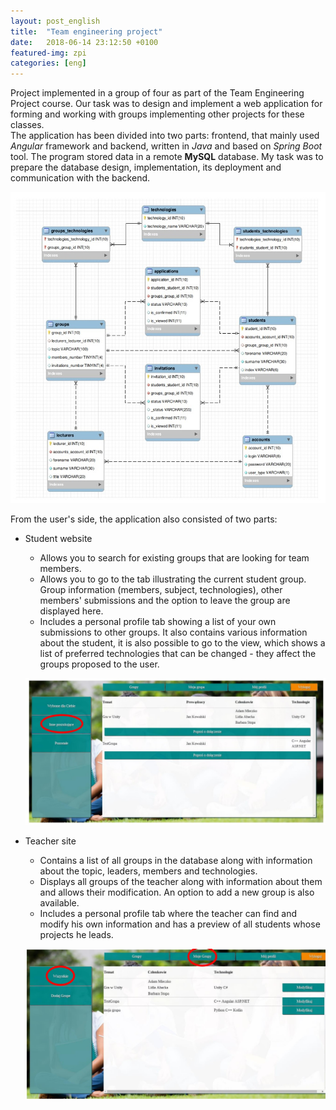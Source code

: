```yaml
---
layout: post_english
title:  "Team engineering project"
date:   2018-06-14 23:12:50 +0100
featured-img: zpi
categories: [eng]
---
```

Project implemented in a group of four as part of the Team Engineering Project course. Our task was to design and implement a web application for forming and working with groups implementing other projects for these classes.  
The application has been divided into two parts: frontend, that mainly used *Angular* framework and backend, written in *Java* and based on *Spring Boot* tool. The program stored data in a remote **MySQL** database. My task was to prepare the database design, implementation, its deployment and communication with the backend.

![](https://raw.githubusercontent.com/jacekbla/jacekbla.github.io/master/assets/img/posts/content/zpi/scheme.jpg)

From the user's side, the application also consisted of two parts:
- Student website
    - Allows you to search for existing groups that are looking for team members.
    - Allows you to go to the tab illustrating the current student group. Group information (members, subject, technologies), other members' submissions and the option to leave the group are displayed here.
    - Includes a personal profile tab showing a list of your own submissions to other groups. It also contains various information about the student, it is also possible to go to the view, which shows a list of preferred technologies that can be changed - they affect the groups proposed to the user.


    ![](https://raw.githubusercontent.com/jacekbla/jacekbla.github.io/master/assets/img/posts/content/zpi/student.jpg)

- Teacher site
    - Contains a list of all groups in the database along with information about the topic, leaders, members and technologies.
    - Displays all groups of the teacher along with information about them and allows their modification. An option to add a new group is also available.
    - Includes a personal profile tab where the teacher can find and modify his own information and has a preview of all students whose projects he leads.


    ![](https://raw.githubusercontent.com/jacekbla/jacekbla.github.io/master/assets/img/posts/content/zpi/leader.jpg)